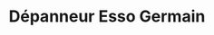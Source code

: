 ---
title: "Dépanneur Esso Germain"
url: /sainte-anne-de-la-perade/depanneur-esso-germain/
shop: Lebensmittel
---